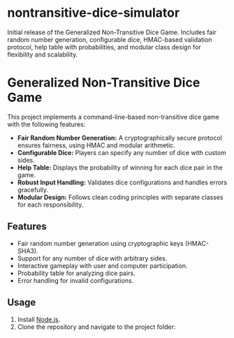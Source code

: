 # nontransitive-dice-simulator
Initial release of the Generalized Non-Transitive Dice Game. Includes fair random number generation, configurable dice, HMAC-based validation protocol, help table with probabilities, and modular class design for flexibility and scalability.

# Generalized Non-Transitive Dice Game

This project implements a command-line-based non-transitive dice game with the following features:
- **Fair Random Number Generation:** A cryptographically secure protocol ensures fairness, using HMAC and modular arithmetic.
- **Configurable Dice:** Players can specify any number of dice with custom sides.
- **Help Table:** Displays the probability of winning for each dice pair in the game.
- **Robust Input Handling:** Validates dice configurations and handles errors gracefully.
- **Modular Design:** Follows clean coding principles with separate classes for each responsibility.

## **Features**
- Fair random number generation using cryptographic keys (HMAC-SHA3).
- Support for any number of dice with arbitrary sides.
- Interactive gameplay with user and computer participation.
- Probability table for analyzing dice pairs.
- Error handling for invalid configurations.

## **Usage**
1. Install [Node.js](https://nodejs.org/).
2. Clone the repository and navigate to the project folder:
   ```bash
